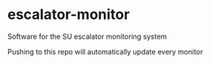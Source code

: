 # escalator-monitor
Software for the SU escalator monitoring system

Pushing to this repo will automatically update every monitor
